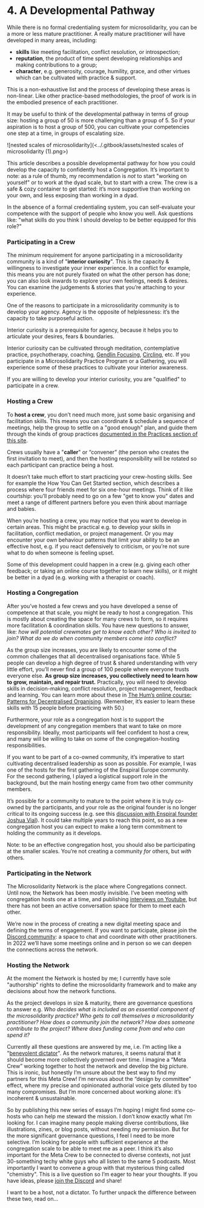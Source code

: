 # 4. A Developmental Pathway

While there is no formal credentialing system for microsolidarity, you can be a more or less mature practitioner. A really mature practitioner will have developed in many areas, including:

* **skills** like meeting facilitation, conflict resolution, or introspection;
* **reputation**, the product of time spent developing relationships and making contributions to a group;
* **character**, e.g. generosity, courage, humility, grace, and other virtues which can be cultivated with practice & support.

This is a non-exhaustive list and the process of developing these areas is non-linear. Like other practice-based methodologies, the proof of work is in the embodied presence of each practitioner.

It may be useful to think of the developmental pathway in terms of group size: hosting a group of 50 is more challenging than a group of 5. So if your aspiration is to host a group of 500, you can cultivate your competencies one step at a time, in groups of escalating size.

![nested scales of microsolidarity](\<../.gitbook/assets/nested scales of microsolidarity (1).png\>)

This article describes a possible developmental pathway for how you could develop the capacity to confidently host a Congregation. It’s important to note: as a rule of thumb, my recommendation is _not_ to start "working on yourself" or to work at the dyad scale, but to start with a crew. The crew is a safe & cozy container to get started: it’s more supportive than working on your own, and less exposing than working in a dyad.

In the absence of a formal credentialing system, you can self-evaluate your competence with the support of people who know you well. Ask questions like: "what skills do you think I should develop to be better equipped for this role?"

### **Participating in a Crew**

The minimum requirement for anyone participating in a microsolidarity community is a kind of "**interior curiosity**". This is the capacity & willingness to investigate your inner experience. In a conflict for example, this means you are not purely fixated on what the other person has done; you can also look inwards to explore your own feelings, needs & desires. You can examine the judgements & stories that you’re attaching to your experience.

One of the reasons to participate in a microsolidarity community is to develop your agency. Agency is the opposite of helplessness: it’s the capacity to take purposeful action.

Interior curiosity is a prerequisite for agency, because it helps you to articulate your desires, fears & boundaries.

Interior curiosity can be cultivated through meditation, contemplative practice, psychotherapy, coaching, [Gendlin Focusing][1], [Circling][2], etc. If you participate in a Microsolidarity Practice Program or a Gathering, you will experience some of these practices to cultivate your interior awareness.

If you are willing to develop your interior curiosity, you are "qualified" to participate in a crew.

### **Hosting a Crew**

To **host a crew**, you don’t need much more, just some basic organising and facilitation skills. This means you can coordinate & schedule a sequence of meetings, help the group to settle on a "good enough" plan, and guide them through the kinds of group practices [documented in the Practices section of this site][3].

Crews usually have a "**caller**" or “convener” (the person who creates the first invitation to meet), and then the hosting responsibility will be rotated so each participant can practice being a host.

It doesn’t take much effort to start practicing your crew-hosting skills. See for example the How You Can Get Started section, which describes a process where four friends meet for six one-hour meetings. Think of it like courtship: you’ll probably need to go on a few "get to know you" dates and meet a range of different partners before you even think about marriage and babies.

When you’re hosting a crew, you may notice that you want to develop in certain areas. This might be practical e.g. to develop your skills in facilitation, conflict mediation, or project management. Or you may encounter your own behaviour patterns that limit your ability to be an effective host, e.g. if you react defensively to criticism, or you’re not sure what to do when someone is feeling upset.

Some of this development could happen in a crew (e.g. giving each other feedback; or taking an online course together to learn new skills), or it might be better in a dyad (e.g. working with a therapist or coach).

### **Hosting a Congregation**

After you’ve hosted a few crews and you have developed a sense of competence at that scale, you might be ready to host a congregation. This is mostly about creating the space for many crews to form, so it requires more facilitation & coordination skills. You have new questions to answer, like: _how will potential crewmates get to know each other? Who is invited to join? What do we do when community members come into conflict?_

As the group size increases, you are likely to encounter some of the common challenges that all decentralised organisations face. While 5 people can develop a high degree of trust & shared understanding with very little effort, you’ll never find a group of 100 people where everyone trusts everyone else. **As group size increases, you collectively need to learn how to grow, maintain, and repair trust.** Practically, you will need to develop skills in decision-making, conflict resolution, project management, feedback and learning. You can learn more about these in [The Hum’s online course: Patterns for Decentralised Organising][4]. (Remember, it’s easier to learn these skills with 15 people before practicing with 50.)

Furthermore, your role as a congregation host is to support the development of any congregation members that want to take on more responsibility. Ideally, most participants will feel confident to host a crew, and many will be willing to take on some of the congregation-hosting responsibilities.

If you want to be part of a co-owned community, it’s imperative to start cultivating decentralised leadership as soon as possible. For example, I was one of the hosts for the first gathering of the Enspiral Europe community. For the second gathering, I played a logistical support role in the background, but the main hosting energy came from two other community members.

It’s possible for a community to mature to the point where it is truly co-owned by the participants, and your role as the original founder is no longer critical to its ongoing success (e.g. see this [discussion with Enspiral founder Joshua Vial][5]). It could take multiple years to reach this point, so as a new congregation host you can expect to make a long term commitment to holding the community as it develops.

Note: to be an effective congregation host, you should also be participating at the smaller scales. You’re not creating a community _for_ others, but _with_ others.

### **Participating in the Network**

The Microsolidarity Network is the place where Congregations connect. Until now, the Network has been mostly invisible. I’ve been meeting with congregation hosts one at a time, and publishing [interviews on Youtube][6], but there has not been an active conversation space for them to meet each other.

We’re now in the process of creating a new digital meeting space and defining the terms of engagement. If you want to participate, please join the [Discord community][7]: a space to chat and coordinate with other practitioners. In 2022 we’ll have some meetings online and in person so we can deepen the connections across the network.

### **Hosting the Network**

At the moment the Network is hosted by me; I currently have sole "authorship" rights to define the microsolidarity framework and to make any decisions about how the network functions.

As the project develops in size & maturity, there are governance questions to answer e.g. _Who decides what is included as an essential component of the microsolidarity practice? Who gets to call themselves a microsolidarity practitioner? How does a community join the network? How does someone contribute to the project? Where does funding come from and who can spend it?_

Currently all these questions are answered by me, i.e. I’m acting like a "[benevolent dictator][8]". As the network matures, it seems natural that it should become more collectively governed over time. I imagine a “Meta Crew” working together to host the network and develop the big picture. This is ironic, but honestly I’m unsure about the best way to find my partners for this Meta Crew! I’m nervous about the “design by committee” effect, where my precise and opinionated authorial voice gets diluted by too many compromises. But I’m more concerned about working alone: it’s incoherent & unsustainable.

So by publishing this new series of essays I’m hoping I might find some co-hosts who can help me steward the mission. I don’t know exactly what I’m looking for. I can imagine many people making diverse contributions, like illustrations, zines, or blog posts, without needing my permission. But for the more significant governance questions, I feel I need to be more selective. I’m looking for people with sufficient experience at the congregation scale to be able to meet me as a peer. I think it’s also important for the Meta Crew to be connected to diverse contexts, not just 30-something techy white guys who all listen to the same 5 podcasts. Most importantly I want to convene a group with that mysterious thing called "chemistry". This is a live question so I’m eager to hear your thoughts. If you have ideas, please [join the Discord][9] and share!

I want to be a host, not a dictator. To further unpack the difference between these two, read on...

[1]:	https://focusing.org/felt-sense/learning-focusing
[2]:	https://tasshin.com/blog/what-is-circling/
[3]:	../practices/crewing.md
[4]:	https://bit.ly/3A84BXO
[5]:	https://www.youtube.com/watch?v=1%5C_3OxvUkPPo
[6]:	https://www.youtube.com/playlist?list=PLhAtJq9uAnRHYyUKI4sX03FHLpCkclFDA
[7]:	https://discord.gg/Kp2xVuSFAX
[8]:	https://communityrule.info/create/?r=1619810752488
[9]:	https://discord.gg/Kp2xVuSFAX